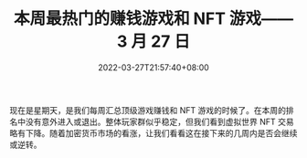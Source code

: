 ﻿---
title: "本周最热门的赚钱游戏和 NFT 游戏——3 月 27 日"
date: 2022-03-27T21:57:40+08:00
lastmod: 2022-03-27T16:45:40+08:00
draft: false
authors: ["Grey"]
description: "现在是星期天，是我们每周汇总顶级游戏赚钱和 NFT 游戏的时候了。在本周的排名中没有意外进入或退出。整体玩家群似乎稳定，但我们看到虚拟世界 NFT 交易略有下降。随着加密货币市场的看涨，让我们看看这在接下来的几周内是否会继续或逆转。"
featuredImage: "top-play-to-earn-and-nft-games-of-the-week-march-27.jpeg"
tags: ["Virtual World","虚拟世界","Play to Earn"]
categories: ["news"]
news: ["虚拟世界"]
weight: 
lightgallery: true
pinned: false
recommend: false
recommend1: false
---

现在是星期天，是我们每周汇总顶级游戏赚钱和 NFT 游戏的时候了。在本周的排名中没有意外进入或退出。整体玩家群似乎稳定，但我们看到虚拟世界 NFT 交易略有下降。随着加密货币市场的看涨，让我们看看这在接下来的几周内是否会继续或逆转。

<!--more-->

